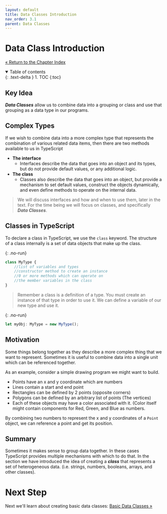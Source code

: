 ```yaml
---
layout: default
title: Data Classes Introduction
nav_order: 3.1
parent: Data Classes
---
```


# Data Class Introduction

[&laquo; Return to the Chapter Index](index.md)

<details open markdown="block">
  <summary>
    Table of contents
  </summary>
  {: .text-delta }
1. TOC
{:toc}
</details>

## Key Idea

**_Data Classes_** allow us to combine data into a grouping or class and use that grouping as a data type in our programs.

## Complex Types

If we wish to combine data into a more complex type that represents the combination of various related data items, then there are two methods available to us in TypeScript

-   **The interface**
    -   Interfaces describe the data that goes into an object and its types, but do not provide default values, or any additional logic.
-   **The class**
    -   Classes also describe the data that goes into an object, but provide a mechanism to set default values, construct the objects dynamically, and even define methods to operate on the internal data.

> We will discuss interfaces and how and when to use them, later in the text. For the time being we will focus on classes, and specifically **_Data Classes_**.

## Classes in TypeScript

To declare a class in TypeScript, we use the `class` keyword. The structure of a class internally is a set of data objects that make up the class.

{: .no-run}

```typescript
class MyType {
    //list of variables and types
    //constructor method to create an instance
    //0 or more methods which can operate on
    //the member variables in the class
}
```

> Remember a class is a definition of a type. You must create an instance of that type in order to use it.
> We can define a variable of our new type and use it.

{: .no-run}

```typescript
let myObj: MyType = new MyType();
```

## Motivation

Some things belong together as they describe a more complex thing that we want to represent. Sometimes it is useful to combine data into a single unit which can be referenced together.

As an example, consider a simple drawing program we might want to build.

-   Points have an x and y coordinate which are numbers
-   Lines contain a start and end point
-   Rectangles can be defined by 2 points (opposite corners)
-   Polygons can be defined by an arbitrary list of points (The vertices)
-   Each of these objects may have a color associated with it. (Color itself might contain components for Red, Green, and Blue as numbers.

By combining two numbers to represent the x and y coordinates of a ```Point``` object, we can reference a point and get its position.

## Summary

Sometimes it makes sense to group data together. In these cases TypeScript provides multiple mechanisms with which to do that. In the section we have introduced the idea of creating a **_class_** that represents a set of heterogeneous data. (i.e. strings, numbers, booleans, arrays, and other classes).

# Next Step

Next we'll learn about creating basic data classes: [Basic Data Classes &raquo;](basic.md)
